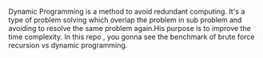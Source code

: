 Dynamic Programming is a method to avoid redundant computing.
It's a type of problem solving which overlap the problem in sub problem and 
avoiding to resolve the same problem again.His purpose is to improve the time complexity.
In this repo ,  you gonna see the benchmark of brute force recursion vs dynamic programming.
